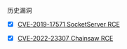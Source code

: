 历史漏洞

- [x] [CVE-2019-17571 SocketServer RCE](CVE-2019-17571.md)
- [x] [CVE-2022-23307 Chainsaw RCE](CVE-2022-23307.md)

